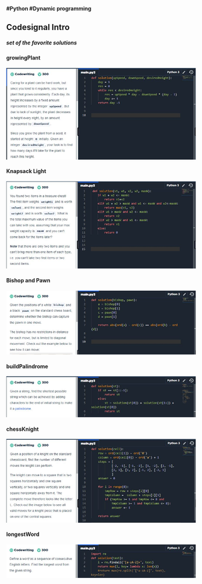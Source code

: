 #### #Python  #Dynamic programming
## Codesignal Intro
##### set of the favorite solutions
#### growingPlant
![](jpg/code1.JPG)
#### Knapsack Light
![](jpg/code2.JPG)
#### Bishop and Pawn
![](jpg/code3.JPG)
#### buildPalindrome
![](jpg/code4.JPG)
#### chessKnight
![](jpg/code5.JPG)
#### longestWord
![](jpg/code6.JPG)

